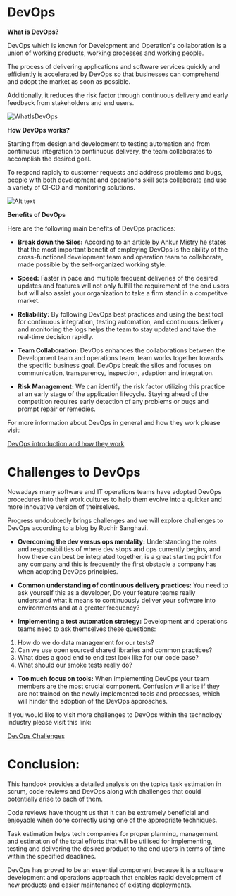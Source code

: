 # DevOps

**What is DevOps?**

DevOps which is known for Development and Operation's collaboration is a union of working products, working processes and working people.

The process of delivering applications and software services quickly and efficiently is accelerated by DevOps so that businesses can comprehend and adopt the market as soon as possible.

Additionally, it reduces the risk factor through continuous delivery and early feedback from stakeholders and end users.

![WhatIsDevOps](devops-whatisdevops.png)





**How DevOps works?**

Starting from design and development to testing automation and from continuous integration to continuous delivery, the team collaborates to accomplish the desired goal.

To respond rapidly to customer requests and address problems and bugs, people with both development and operations skill sets collaborate and use a variety of CI-CD and monitoring solutions.



![Alt text](devops-devopsworks.png)



**Benefits of DevOps**

Here are the following main benefits of DevOps practices:

- **Break down the Silos:** According to an article by Ankur Mistry he states that the most important benefit of employing DevOps is the ability of the cross-functional development team and operation team to collaborate, made possible by the self-organized working style.

- **Speed:** Faster in pace and multiple frequent deliveries of the desired updates and features will not only fulfill the requirement of the end users but will also assist your organization to take a firm stand in a competitve market.

- **Reliability:** By following DevOps best practices and using the best tool for continuous integration, testing automation, and continuous delivery and monitoring the logs helps the team to stay updated and take the real-time decision rapidly.

- **Team Collaboration:** DevOps enhances the collaborations between the Development team and operations team, team works together towards the specific business goal. DevOps break the silos and focuses on communication, transparency, inspection, adaption and integration.

- **Risk Management:** We can identify the risk factor utilizing this practice at an early stage of the application lifecycle. Staying ahead of the competition requires early detection of any problems or bugs and prompt repair or remedies.

For more information about DevOps in general and how they work please visit:

[DevOps introduction and how they work ](https://www.dotnettricks.com/learn/devops/what-is-devops-and-devops-advantages)





# Challenges to DevOps

Nowadays many software and IT operations teams have adopted DevOps procedures into their work cultures to help them evolve into a quicker and more innovative version of theirselves.

Progress undoubtedly brings challenges and we will explore challenges to DevOps according to a blog by Ruchir Sanghavi.

- **Overcoming the dev versus ops mentality:** Understanding the roles and responsibilities of where dev stops and ops currently begins, and how these can best be integrated together, is a great starting point for any company and this is frequently the first obstacle a company has when adopting DevOps principles.

- **Common understanding of continuous delivery practices:** You need to ask yourself this as a developer, Do your feature teams really understand what it means to continuously deliver your software into environments and at a greater frequency?

- **Implementing a test automation strategy:** Development and operations teams need to ask themselves these questions:

1. How do we do data management for our tests?
2. Can we use open sourced shared libraries and common practices?
3. What does a good end to end test look like for our code base?
4. What should our smoke tests really do?



- **Too much focus on tools:** When implementing DevOps your team members are the most crucial component. Confusion will arise if they are not trained on the newly implemented tools and processes, which will hinder the adoption of the DevOps approaches.

If you would like to visit more challenges to DevOps within the technology industry please visit this link:

[DevOps Challenges](https://www.contino.io/insights/5-challenges-to-devops-adoption-and-how-to-overcome-them)


# Conclusion:

This handook provides a detailed analysis on the topics task estimation in scrum, code reviews and DevOps along with challenges that could potentially arise to each of them.

Code reviews have thought us that it can be extremely beneficial and enjoyable when done correctly using one of the appropriate techniques.

Task estimation helps tech companies for proper planning, management and estimation of the total efforts that will be utilised for implementing, testing and delivering the desired product to the end users in terms of time within the specified deadlines.

DevOps has proved to be an essential component because it is a software development and operations approach that enables rapid development of new products and easier maintenance of existing deployments.




